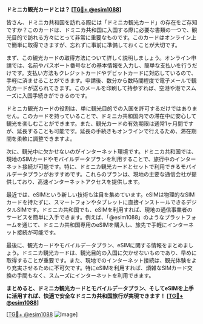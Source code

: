 **ドミニカ観光カードとは？ [[TG💪+ @esim1088](https://t.me/s/esim1088)]**

皆さん、ドミニカ共和国を訪れる際には「ドミニカ観光カード」の存在をご存知ですか？このカードは、ドミニカ共和国に入国する際に必要な書類の一つで、観光目的で訪れる方々にとって非常に重要なものです。このカードはオンライン上で簡単に取得できますが、忘れずに事前に準備しておくことが大切です。

まず、この観光カードの取得方法について詳しく説明しましょう。オンライン申請では、名前やパスポート番号などの基本情報を入力し、簡単な支払いを行うだけです。支払い方法もクレジットカードやデビットカードに対応しているので、手軽に済ませることができます。申請後、数分から数時間程度で電子メールで観光カードが送られてきます。このメールを印刷して持参すれば、空港や港でスムーズに入国手続きができるのです。

ドミニカ観光カードの役割は、単に観光目的での入国を許可するだけではありません。このカードを持っていることで、ドミニカ共和国内での滞在中に安心して観光を楽しむことができます。また、観光カードの有効期限は通常1ヶ月間ですが、延長することも可能です。延長の手続きもオンラインで行えるため、滞在期間を柔軟に調整できますよ。

次に、観光中に欠かせないのがインターネット環境です。ドミニカ共和国では、現地のSIMカードやモバイルデータプランを利用することで、旅行中のインターネット接続が可能です。特に、ドミニカ観光カードとセットで利用できるモバイルデータプランがおすすめです。これらのプランは、現地の主要な通信会社が提供しており、高速インターネットアクセスを提供します。

最近では、eSIMという新しい技術も注目を集めています。eSIMは物理的なSIMカードを持たずに、スマートフォンやタブレットに直接インストールできるデジタルSIMです。ドミニカ共和国でも、eSIMを利用すれば、現地の通信事業者のサービスを簡単に入手できます。例えば、「@esim1088」のようなプラットフォームを通じて、ドミニカ共和国専用のeSIMを購入し、旅先で手軽にインターネット接続が可能です。

最後に、観光カードやモバイルデータプラン、eSIMに関する情報をまとめましょう。ドミニカ観光カードは、観光目的の入国に欠かせないものであり、早めに取得することが重要です。また、現地でのインターネット接続は、観光体験をより充実させるために不可欠です。特にeSIMを利用すれば、煩雑なSIMカード交換の手間もなく、スムーズにインターネットを利用できます。

**まとめると、ドミニカ観光カードとモバイルデータプラン、そしてeSIMを上手に活用すれば、快適で安全なドミニカ共和国旅行が実現できます！ [[TG💪+ @esim1088](https://t.me/s/esim1088)]**

[[TG💪+ @esim1088](https://t.me/s/esim1088) ![Image](https://i.postimg.cc/Y0z9fWf4/image.png)]